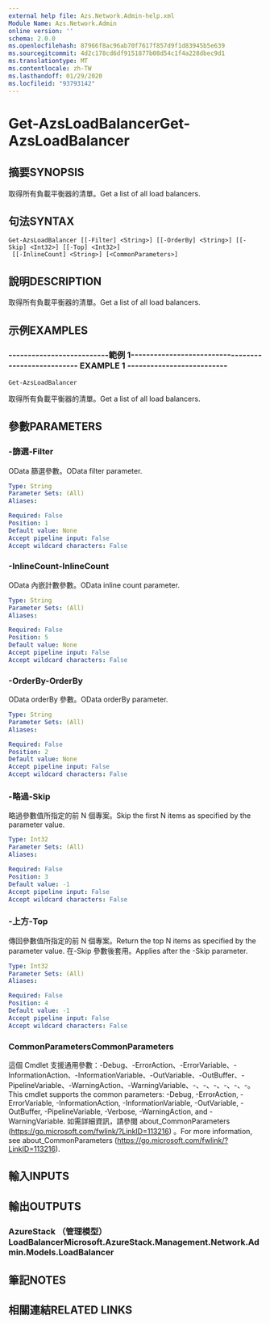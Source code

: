 ```yaml
---
external help file: Azs.Network.Admin-help.xml
Module Name: Azs.Network.Admin
online version: ''
schema: 2.0.0
ms.openlocfilehash: 87966f8ac96ab70f7617f857d9f1d83945b5e639
ms.sourcegitcommit: 4d2c178cd6df9151877b08d54c1f4a228dbec9d1
ms.translationtype: MT
ms.contentlocale: zh-TW
ms.lasthandoff: 01/29/2020
ms.locfileid: "93793142"
---
```

# <span data-ttu-id="e8d27-101">Get-AzsLoadBalancer</span><span class="sxs-lookup"><span data-stu-id="e8d27-101">Get-AzsLoadBalancer</span></span>

## <span data-ttu-id="e8d27-102">摘要</span><span class="sxs-lookup"><span data-stu-id="e8d27-102">SYNOPSIS</span></span>
<span data-ttu-id="e8d27-103">取得所有負載平衡器的清單。</span><span class="sxs-lookup"><span data-stu-id="e8d27-103">Get a list of all load balancers.</span></span>

## <span data-ttu-id="e8d27-104">句法</span><span class="sxs-lookup"><span data-stu-id="e8d27-104">SYNTAX</span></span>

```
Get-AzsLoadBalancer [[-Filter] <String>] [[-OrderBy] <String>] [[-Skip] <Int32>] [[-Top] <Int32>]
 [[-InlineCount] <String>] [<CommonParameters>]
```

## <span data-ttu-id="e8d27-105">說明</span><span class="sxs-lookup"><span data-stu-id="e8d27-105">DESCRIPTION</span></span>
<span data-ttu-id="e8d27-106">取得所有負載平衡器的清單。</span><span class="sxs-lookup"><span data-stu-id="e8d27-106">Get a list of all load balancers.</span></span>

## <span data-ttu-id="e8d27-107">示例</span><span class="sxs-lookup"><span data-stu-id="e8d27-107">EXAMPLES</span></span>

### <span data-ttu-id="e8d27-108">--------------------------範例 1--------------------------</span><span class="sxs-lookup"><span data-stu-id="e8d27-108">-------------------------- EXAMPLE 1 --------------------------</span></span>
```
Get-AzsLoadBalancer
```

<span data-ttu-id="e8d27-109">取得所有負載平衡器的清單。</span><span class="sxs-lookup"><span data-stu-id="e8d27-109">Get a list of all load balancers.</span></span>

## <span data-ttu-id="e8d27-110">參數</span><span class="sxs-lookup"><span data-stu-id="e8d27-110">PARAMETERS</span></span>

### <span data-ttu-id="e8d27-111">-篩選</span><span class="sxs-lookup"><span data-stu-id="e8d27-111">-Filter</span></span>
<span data-ttu-id="e8d27-112">OData 篩選參數。</span><span class="sxs-lookup"><span data-stu-id="e8d27-112">OData filter parameter.</span></span>

```yaml
Type: String
Parameter Sets: (All)
Aliases: 

Required: False
Position: 1
Default value: None
Accept pipeline input: False
Accept wildcard characters: False
```

### <span data-ttu-id="e8d27-113">-InlineCount</span><span class="sxs-lookup"><span data-stu-id="e8d27-113">-InlineCount</span></span>
<span data-ttu-id="e8d27-114">OData 內嵌計數參數。</span><span class="sxs-lookup"><span data-stu-id="e8d27-114">OData inline count parameter.</span></span>

```yaml
Type: String
Parameter Sets: (All)
Aliases: 

Required: False
Position: 5
Default value: None
Accept pipeline input: False
Accept wildcard characters: False
```

### <span data-ttu-id="e8d27-115">-OrderBy</span><span class="sxs-lookup"><span data-stu-id="e8d27-115">-OrderBy</span></span>
<span data-ttu-id="e8d27-116">OData orderBy 參數。</span><span class="sxs-lookup"><span data-stu-id="e8d27-116">OData orderBy parameter.</span></span>

```yaml
Type: String
Parameter Sets: (All)
Aliases: 

Required: False
Position: 2
Default value: None
Accept pipeline input: False
Accept wildcard characters: False
```

### <span data-ttu-id="e8d27-117">-略過</span><span class="sxs-lookup"><span data-stu-id="e8d27-117">-Skip</span></span>
<span data-ttu-id="e8d27-118">略過參數值所指定的前 N 個專案。</span><span class="sxs-lookup"><span data-stu-id="e8d27-118">Skip the first N items as specified by the parameter value.</span></span>

```yaml
Type: Int32
Parameter Sets: (All)
Aliases: 

Required: False
Position: 3
Default value: -1
Accept pipeline input: False
Accept wildcard characters: False
```

### <span data-ttu-id="e8d27-119">-上方</span><span class="sxs-lookup"><span data-stu-id="e8d27-119">-Top</span></span>
<span data-ttu-id="e8d27-120">傳回參數值所指定的前 N 個專案。</span><span class="sxs-lookup"><span data-stu-id="e8d27-120">Return the top N items as specified by the parameter value.</span></span>
<span data-ttu-id="e8d27-121">在-Skip 參數後套用。</span><span class="sxs-lookup"><span data-stu-id="e8d27-121">Applies after the -Skip parameter.</span></span>

```yaml
Type: Int32
Parameter Sets: (All)
Aliases: 

Required: False
Position: 4
Default value: -1
Accept pipeline input: False
Accept wildcard characters: False
```

### <span data-ttu-id="e8d27-122">CommonParameters</span><span class="sxs-lookup"><span data-stu-id="e8d27-122">CommonParameters</span></span>
<span data-ttu-id="e8d27-123">這個 Cmdlet 支援通用參數：-Debug、-ErrorAction、-ErrorVariable、-InformationAction、-InformationVariable、-OutVariable、-OutBuffer、-PipelineVariable、-WarningAction、-WarningVariable、-、-、-、-、-、-。</span><span class="sxs-lookup"><span data-stu-id="e8d27-123">This cmdlet supports the common parameters: -Debug, -ErrorAction, -ErrorVariable, -InformationAction, -InformationVariable, -OutVariable, -OutBuffer, -PipelineVariable, -Verbose, -WarningAction, and -WarningVariable.</span></span> <span data-ttu-id="e8d27-124">如需詳細資訊，請參閱 about_CommonParameters (https://go.microsoft.com/fwlink/?LinkID=113216) 。</span><span class="sxs-lookup"><span data-stu-id="e8d27-124">For more information, see about_CommonParameters (https://go.microsoft.com/fwlink/?LinkID=113216).</span></span>

## <span data-ttu-id="e8d27-125">輸入</span><span class="sxs-lookup"><span data-stu-id="e8d27-125">INPUTS</span></span>

## <span data-ttu-id="e8d27-126">輸出</span><span class="sxs-lookup"><span data-stu-id="e8d27-126">OUTPUTS</span></span>

### <span data-ttu-id="e8d27-127">AzureStack （管理模型） LoadBalancer</span><span class="sxs-lookup"><span data-stu-id="e8d27-127">Microsoft.AzureStack.Management.Network.Admin.Models.LoadBalancer</span></span>

## <span data-ttu-id="e8d27-128">筆記</span><span class="sxs-lookup"><span data-stu-id="e8d27-128">NOTES</span></span>

## <span data-ttu-id="e8d27-129">相關連結</span><span class="sxs-lookup"><span data-stu-id="e8d27-129">RELATED LINKS</span></span>


